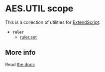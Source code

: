 # AES.UTIL scope

This is a collection of utilities for [ExtendScript](https://en.wikipedia.org/wiki/ExtendScript).

  * __`ruler`__
    * [ruler.set](./ruler.set)

## More info

Read [the docs](../docs/README.md)